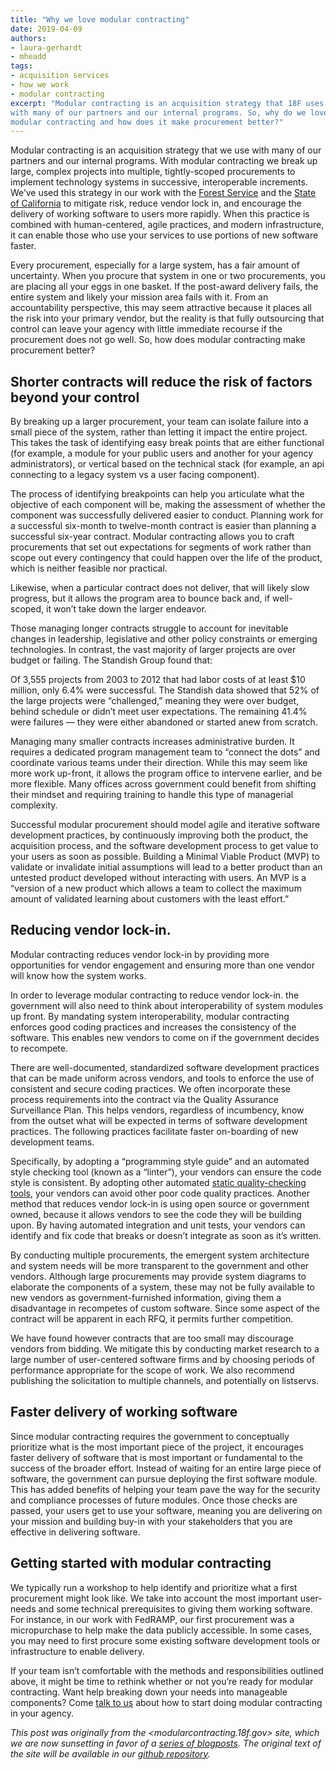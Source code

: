 ```yaml
---
title: "Why we love modular contracting"
date: 2019-04-09
authors:
- laura-gerhardt
- mheadd
tags:
- acquisition services
- how we work
- modular contracting
excerpt: "Modular contracting is an acquisition strategy that 18F uses
with many of our partners and our internal programs. So, why do we love
modular contracting and how does it make procurement better?"
---
```


Modular contracting is an acquisition strategy that we use with many of
our partners and our internal programs. With modular contracting we
break up large, complex projects into multiple, tightly-scoped
procurements to implement technology systems in successive, interoperable
increments. We’ve used this strategy in our work with the [Forest Service](https://18f.gsa.gov/what-we-deliver/forest-service/) and the [State of California](https://18f.gsa.gov/2016/03/22/helping-california-buy-a-new-child-welfare-system/) to mitigate
risk, reduce vendor lock in, and encourage the delivery of working
software to users more rapidly. When this practice is combined with
human-centered, agile practices, and modern infrastructure, it can
enable those who use your services to use portions of new software
faster.

Every procurement, especially for a large system, has a fair amount of uncertainty. When you procure that system in one or two procurements, you are placing all your eggs in one basket. If the post-award delivery fails, the entire system and likely your mission area fails with it. From an accountability perspective, this may seem attractive because it places all the risk into your primary vendor, but the reality is that fully outsourcing that control can leave your agency with little immediate recourse if the procurement does not go well. So, how does modular contracting make procurement better?

## Shorter contracts will reduce the risk of factors beyond your control

By breaking up a larger procurement, your team can isolate failure into a small piece of the system, rather than letting it impact the entire project. This takes the task of identifying easy break points that are either functional (for example, a module for your public users and another for your agency administrators), or vertical based on the technical stack (for example, an api connecting to a legacy system vs a user facing component).

The process of identifying breakpoints can help you articulate what the objective of each component will be, making the assessment of whether the component was successfully delivered easier to conduct. Planning work for a successful six-month to twelve-month contract is easier than planning a successful six-year contract. Modular contracting allows you to craft procurements that set out expectations for segments of work rather than scope out every contingency that could happen over the life of the product, which is neither feasible nor practical.

Likewise, when a particular contract does not deliver, that will likely slow progress, but it allows the program area to bounce back and, if well-scoped, it won’t take down the larger endeavor.

Those managing longer contracts struggle to account for inevitable
changes in leadership, legislative and other policy constraints or
emerging technologies. In contrast, the vast majority of larger projects are over budget or failing. The Standish Group found that:

<div class="testimonial-blockquote">
Of 3,555 projects from 2003 to 2012 that had labor costs of at least $10 million, only 6.4% were successful. The Standish data showed that 52% of the large projects were “challenged,” meaning they were over budget, behind schedule or didn’t meet user expectations. The remaining 41.4% were failures — they were either abandoned or started anew from scratch.
  </div>

Managing many smaller contracts increases administrative burden. It
requires a dedicated program management team to “connect the dots” and coordinate various teams under their direction. While this may seem like more work up-front, it allows the program office to intervene earlier, and be more flexible. Many offices across government could benefit from shifting their mindset and requiring training to handle this type of managerial complexity.

Successful modular procurement should model agile and iterative software development practices, by continuously improving both the product, the acquisition process, and the software development process to get value to your users as soon as possible. Building a Minimal Viable Product (MVP) to validate or invalidate initial assumptions will lead to a better product than an untested product developed without interacting with users. An MVP is a “version of a new product which allows a team to collect the maximum amount of validated learning about customers with the least effort.”

## Reducing vendor lock-in.

Modular contracting reduces vendor lock-in by providing more
opportunities for vendor engagement and ensuring more than one vendor will know
how the system works.

In order to leverage modular contracting to reduce vendor lock-in. the government will also need to think about interoperability of system modules up front. By mandating system interoperability, modular
contracting enforces good coding practices and increases the consistency of the software. This enables new vendors to come on if the government decides to recompete.

There are well-documented, standardized software development practices that can be made uniform across vendors, and tools to enforce the use of consistent and secure coding practices. We often incorporate these process requirements into the contract via the Quality Assurance Surveillance Plan. This helps vendors, regardless of incumbency, know from the outset what will be expected in terms of software development practices. The following practices facilitate faster on-boarding of new development teams.

Specifically, by adopting a “programming style guide” and an automated style checking tool (known as a “linter”), your vendors can ensure the code style is consistent. By adopting other automated [static quality-checking tools](https://18f.gsa.gov/2016/10/04/what-is-static-source-analysis/), your vendors can avoid other poor code quality practices. Another method that reduces vendor lock-in is using open source or government owned, because it allows vendors to see the code they will be building upon. By having automated integration and unit tests, your vendors can identify and fix code that breaks or doesn’t integrate as soon as it’s written.

By conducting multiple procurements, the emergent system architecture
and system needs will be more transparent to the government and other
vendors. Although large procurements may provide system diagrams to
elaborate the components of a system, these may not be fully available to new vendors as government-furnished information, giving them a disadvantage in recompetes of custom software. Since some aspect of the contract will be apparent in each RFQ, it permits further competition.

We have found however contracts that are too small may discourage
vendors from bidding. We mitigate this by conducting market research to a large number of user-centered software firms and by choosing periods of performance appropriate for the scope of work. We also recommend publishing the solicitation to multiple channels, and potentially on listservs.

## Faster delivery of working software

Since modular contracting requires the government to conceptually
prioritize what is the most important piece of the project, it
encourages faster delivery of software that is most important or
fundamental to the success of the broader effort. Instead of waiting for an entire large piece of software, the government can pursue deploying the first software module. This has added benefits of helping your team pave the way for the security and compliance processes of future modules. Once those checks are passed, your users get to use your software, meaning you are delivering on your mission and building buy-in with your stakeholders that you are effective in delivering software.

## Getting started with modular contracting

We typically run a workshop to help identify and prioritize what a first procurement might look like. We take into account the most important user-needs and some technical prerequisites to giving them working software. For instance, in our work with FedRAMP, our first procurement was a micropurchase to help make the data publicly accessible. In some cases, you may need to first procure some existing software development tools or infrastructure to enable delivery.

If your team isn’t comfortable with the methods and responsibilities
outlined above, it might be time to rethink whether or not you’re ready for modular contracting. Want help breaking down your needs into manageable components? Come [talk to us](mailto:inquiries18f@gsa.gov) about how to start doing modular
contracting in your agency.

*This post was originally from the <modularcontracting.18f.gov> site, which we are now sunsetting in favor of a [series of blogposts](https://18f.gsa.gov/tags/modular-contracting/). The original text of the site will be available in our [github repository](https://github.com/18F/Modular-Contracting-And-Agile-Development).*
